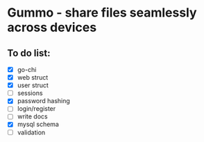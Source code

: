 # Gummo - share files seamlessly across devices

## To do list:

- [x] go-chi
- [x] web struct
- [x] user struct
- [ ] sessions
- [x] password hashing
- [ ] login/register
- [ ] write docs
- [x] mysql schema
- [ ] validation
